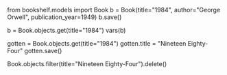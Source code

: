 <!-- create -->
from bookshelf.models import Book
b = Book(title="1984", author="George Orwell", publication_year=1949)
b.save()
<!-- retrieve -->
b = Book.objects.get(title="1984")
vars(b)
<!-- {'_state': <django.db.models.base.ModelState object at 0x71c894671cf0>, 'id': 2, 'title': '1984', 'author': 'George Orwell', 'publication_year': 1949} -->

<!-- update -->
gotten =  Book.objects.get(title="1984")
gotten.title = "Nineteen Eighty-Four"
gotten.save()
<!-- delete -->
Book.objects.filter(title="Nineteen Eighty-Four").delete()
<!-- (1, {'bookshelf.Book': 1}) -->